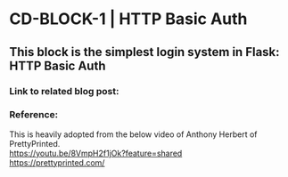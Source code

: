 # CD-BLOCK-1 | HTTP Basic Auth
## This block is the simplest login system in Flask: HTTP Basic Auth

### Link to related blog post: 


### Reference: 
This is heavily adopted from the below video of Anthony Herbert of PrettyPrinted. <br/>
https://youtu.be/8VmpH2f1jOk?feature=shared  <br/>
https://prettyprinted.com/ <br/> 
